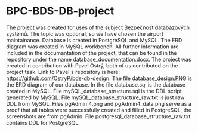 # BPC-BDS-DB-project
The project was created for uses of the subject Bezpečnost databázových systémů. The topic was optional, so we have chosen the airport maintainance. Database is created in PostgreSQL and MySQL. The ERD diagram was created in MySQL workbench. All further information are included in the documantation of the project, that can be found in the repository under the name database_documentation.docx. The project was created in contribution with Pavel Ostrý, both of us contributed on the project task. Link to Pavel´s repository is here: https://github.com/OstryP/bds-db-design. 
The file database_design.PNG is the ERD diagram of our database. In the file database.sql is the database created in MySQL. File mySQL_database_structure.sql is the DDL script generated by MySQL. File mySQL_database_structure_raw.txt is just raw DDL from MySQL. Files pgAdmin 4.png and pgAdmin4_data.png serve as a proof that all tables were successfully created and filled in PostgreSQL, the screenshots are from pgAdmin. File postgresql_database_structure_raw.txt contains DDL for PostgreSQL. 
